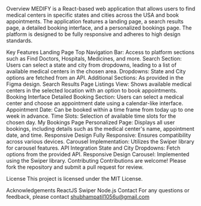 Overview
MEDIFY is a React-based web application that allows users to find medical centers in specific states and cities across the USA and book appointments. The application features a landing page, a search results page, a detailed booking interface, and a personalized bookings page. The platform is designed to be fully responsive and adheres to high design standards.

Key Features
Landing Page
Top Navigation Bar: Access to platform sections such as Find Doctors, Hospitals, Medicines, and more.
Search Section: Users can select a state and city from dropdowns, leading to a list of available medical centers in the chosen area.
Dropdowns: State and City options are fetched from an API.
Additional Sections: As provided in the Figma design.
Search Results Page
Listings View: Shows available medical centers in the selected location with an option to book appointments.
Booking Interface
Detailed Booking Section: Users can select a medical center and choose an appointment date using a calendar-like interface.
Appointment Date: Can be booked within a time frame from today up to one week in advance.
Time Slots: Selection of available time slots for the chosen day.
My Bookings Page
Personalized Page: Displays all user bookings, including details such as the medical center's name, appointment date, and time.
Responsive Design
Fully Responsive: Ensures compatibility across various devices.
Carousel Implementation: Utilizes the Swiper library for carousel features.
API Integration
State and City Dropdowns: Fetch options from the provided API.
Responsive Design
Carousel: Implemented using the Swiper library.
Contributing
Contributions are welcome! Please fork the repository and submit a pull request for review.

License
This project is licensed under the MIT License.

Acknowledgements
ReactJS
Swiper
Node.js
Contact
For any questions or feedback, please contact shubhampatil1056u@gmail.com
